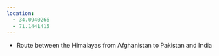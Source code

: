```yaml
---
location:
  - 34.0940266
  - 71.1441415
---
```


- Route between the Himalayas from Afghanistan to Pakistan and India